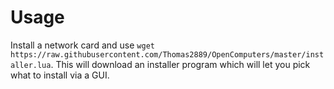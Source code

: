 # Usage

Install a network card and use `wget https://raw.githubusercontent.com/Thomas2889/OpenComputers/master/installer.lua`. This will download an installer program which
will let you pick what to install via a GUI.
